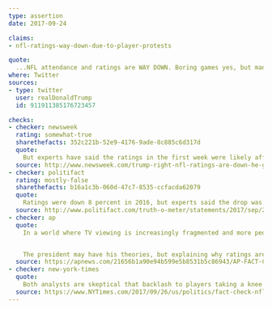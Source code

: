 ```yaml
---
type: assertion
date: 2017-09-24

claims:
- nfl-ratings-way-down-due-to-player-protests

quote:
  ...NFL attendance and ratings are WAY DOWN. Boring games yes, but many stay away because they love our country. League should back U.S.
where: Twitter
sources:
- type: twitter
  user: realDonaldTrump
  id: 911911385176723457

checks:
- checker: newsweek
  rating: somewhat-true
  sharethefacts: 352c221b-52e9-4176-9ade-8c885c6d317d
  quote:
    But experts have said the ratings in the first week were likely affected by massive hurricanes that the struck the country. It's also very early in the season and—importantly—if ratings are actually down and stay that way, it's likely more a sign of the changing media landscape rather than fans tuning out because of protests.
  source: http://www.newsweek.com/trump-right-nfl-ratings-are-down-he-gets-reasons-wrong-670184
- checker: politifact
  rating: mostly-false
  sharethefacts: b16a1c3b-060d-47c7-8535-ccfacda62079
  quote:
    Ratings were down 8 percent in 2016, but experts said the drop was modest and in line with general ratings for the sports industry... As for political motivation, there’s little evidence to suggest people are boycotting the NFL. Most of the professional sports franchises are dealing with declines in popularity.
  source: http://www.politifact.com/truth-o-meter/statements/2017/sep/24/donald-trump/trumps-mostly-false-claim-nfl-ratings-are-way-down/
- checker: ap
  quote:
    In a world where TV viewing is increasingly fragmented and more people are watching on devices or saving programs until later, the majority of TV shows have smaller ratings than the year before. Still, pro football games remain among the most-watched things on television.


    The president may have his theories, but explaining why ratings are down isn’t simple. Maybe the games aren’t as good, with less attractive matchups and blowout scores. Maybe more people are enjoying good late summer weather and are staying outside more this year. Maybe more people are concerned about concussions. Or the games are getting slower with replays.
  source: https://apnews.com/21656b1a90e94b599e5b8531b5c86943/AP-FACT-CHECK:-Football-ratings-are-down;-reason-unclear
- checker: new-york-times
  quote:
    Both analysts are skeptical that backlash to players taking a knee during the national anthem is driving the decline, given that the trend began before the former San Francisco quarterback Colin Kaepernick's first demonstration during the 2016 season. "I've seen little to no evidence of viewers tuning out due to kneeling or not kneeling," Mr. Karp said.
  source: https://www.NYTimes.com/2017/09/26/us/politics/fact-check-nfl-ratings-trump.html
---
```

